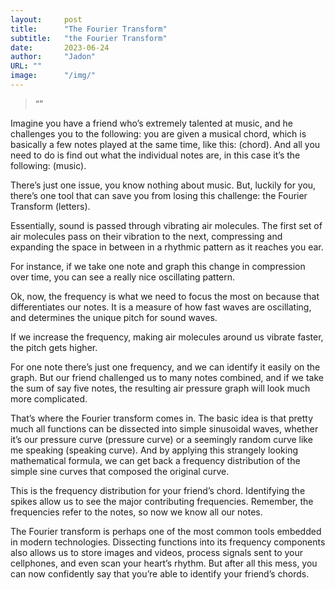 ```yaml
---
layout:     post 
title:      "The Fourier Transform"
subtitle:   "the Fourier Transform"
date:       2023-06-24
author:     "Jadon"
URL: ""
image:      "/img/"
---
```


> “”


Imagine you have a friend who’s extremely talented at music, and he challenges you to the following: you are given a musical chord, which is basically a few notes played at the same time, like this: (chord). And all you need to do is find out what the individual notes are, in this case it’s the following: (music). 

There’s just one issue, you know nothing about music. But, luckily for you, there’s one tool that can save you from losing this challenge: the Fourier Transform (letters). 


Essentially, sound is passed through vibrating air molecules. The first set of air molecules pass on their vibration to the next, compressing and expanding the space in between in a rhythmic pattern as it reaches you ear.

For instance, if we take one note and graph this change in compression over time, you can see a really nice oscillating pattern. 

Ok, now, the frequency is what we need to focus the most on because that differentiates our notes. It is a measure of how fast waves are oscillating, and determines the unique pitch for sound waves. 

If we increase the frequency, making air molecules around us vibrate faster, the pitch gets higher. 

For one note there’s just one frequency, and we can identify it easily on the graph. But our friend challenged us to many notes combined, and if we take the sum of say five notes, the resulting air pressure graph will look much more complicated.


That’s where the Fourier transform comes in. The basic idea is that pretty much all functions can be dissected into simple sinusoidal waves, whether it’s our pressure curve (pressure curve) or a seemingly random curve like me speaking (speaking curve). And by applying this strangely looking mathematical formula, we can get back a frequency distribution of the simple sine curves that composed the original curve. 

This is the frequency distribution for your friend’s chord. Identifying the spikes allow us to see the major contributing frequencies. Remember, the frequencies refer to the notes, so now we know all our notes. 

The Fourier transform is perhaps one of the most common tools embedded in modern technologies. Dissecting functions into its frequency components also allows us to store images and videos, process signals sent to your cellphones, and even scan your heart’s rhythm. But after all this mess, you can now confidently say that you’re able to identify your friend’s chords. 